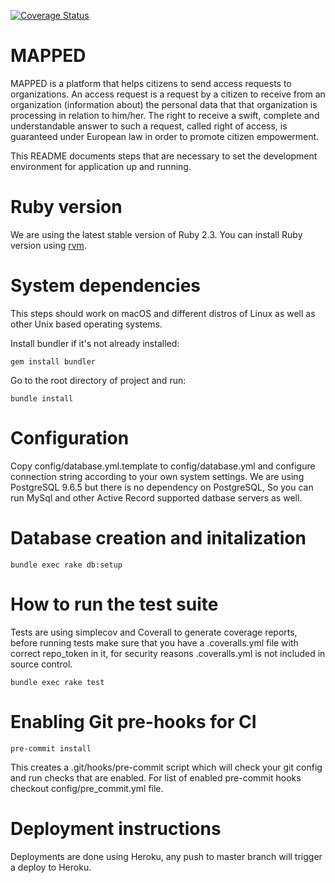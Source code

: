 [![Coverage Status](https://coveralls.io/repos/github/hadiasghari/MAPPED/badge.svg)](https://coveralls.io/github/hadiasghari/MAPPED)

# MAPPED

MAPPED is a platform that helps citizens to send access requests to organizations. An access request is a request by a citizen to receive from an organization (information about) the personal data that that organization is processing in relation to him/her. The right to receive a swift, complete and understandable answer to such a request, called right of access, is guaranteed under European law in order to promote citizen empowerment.

This README documents steps that are necessary to set the development environment for application up and running.

# Ruby version

We are using the latest stable version of Ruby 2.3. You can install Ruby version using [rvm](https://rvm.io).

# System dependencies

This steps should work on macOS and different distros of Linux as well as other Unix based operating systems.

Install bundler if it's not already installed:

`gem install bundler`

Go to the root directory of project and run:

`bundle install`

# Configuration

Copy config/database.yml.template to config/database.yml and configure connection string according to your own system settings. We are using PostgreSQL 9.6.5 but there is no dependency on PostgreSQL, So you can run MySql and other Active Record supported datbase servers as well.

# Database creation and initalization

`bundle exec rake db:setup`

# How to run the test suite

Tests are using simplecov and Coverall to generate coverage reports, before running tests make sure that you have a .coveralls.yml file with correct repo_token in it, for security reasons .coveralls.yml is not included in source control.

`bundle exec rake test`

# Enabling Git pre-hooks for CI

`pre-commit install`

This creates a .git/hooks/pre-commit script which will check your git config and run checks that are enabled. For list of enabled pre-commit hooks checkout config/pre_commit.yml file.

# Deployment instructions

Deployments are done using Heroku, any push to master branch will trigger a deploy to Heroku.
